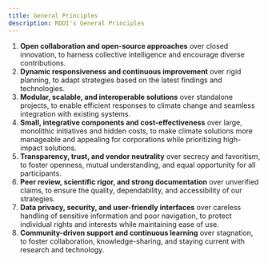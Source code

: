 ```yaml
---
title: General Principles
description: RDDI's General Principles
---
```



1. **Open collaboration and open-source approaches** over closed innovation, to harness collective intelligence and encourage diverse contributions.
2. **Dynamic responsiveness and continuous improvement** over rigid planning, to adapt strategies based on the latest findings and technologies.
3. **Modular, scalable, and interoperable solutions** over standalone projects, to enable efficient responses to climate change and seamless integration with existing systems.
4. **Small, integrative components and cost-effectiveness** over large, monolithic initiatives and hidden costs, to make climate solutions more manageable and appealing for corporations while prioritizing high-impact solutions.
5. **Transparency, trust, and vendor neutrality** over secrecy and favoritism, to foster openness, mutual understanding, and equal opportunity for all participants.
6. **Peer review, scientific rigor, and strong documentation** over unverified claims, to ensure the quality, dependability, and accessibility of our strategies.
7. **Data privacy, security, and user-friendly interfaces** over careless handling of sensitive information and poor navigation, to protect individual rights and interests while maintaining ease of use.
8. **Community-driven support and continuous learning** over stagnation, to foster collaboration, knowledge-sharing, and staying current with research and technology.
